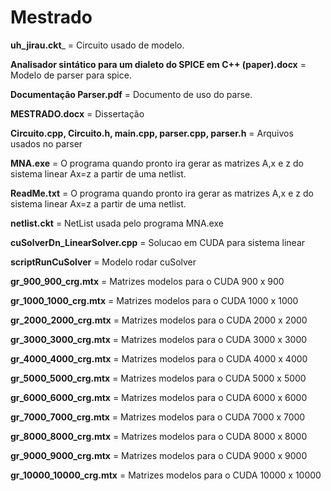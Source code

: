 # Mestrado

**uh_jirau.ckt**_ = Circuito usado de modelo.

**Analisador sintático para um dialeto do SPICE em C++ (paper).docx** = Modelo de parser para spice.

**Documentação Parser.pdf** = Documento de uso do parse.

**MESTRADO.docx** = Dissertação

**Circuito.cpp, Circuito.h, main.cpp, parser.cpp, parser.h** = Arquivos usados no parser

**MNA.exe** = O programa quando pronto ira gerar as matrizes A,x e z do sistema linear Ax=z a partir de uma netlist.

**ReadMe.txt** = O programa quando pronto ira gerar as matrizes A,x e z do sistema linear Ax=z a partir de uma netlist. 

**netlist.ckt** = NetList usada pelo programa MNA.exe

**cuSolverDn_LinearSolver.cpp** = Solucao em CUDA para sistema linear

**scriptRunCuSolver** = Modelo rodar cuSolver

**gr_900_900_crg.mtx** = Matrizes modelos para o CUDA 900 x 900

**gr_1000_1000_crg.mtx** = Matrizes modelos para o CUDA 1000 x 1000

**gr_2000_2000_crg.mtx** = Matrizes modelos para o CUDA 2000 x 2000

**gr_3000_3000_crg.mtx** = Matrizes modelos para o CUDA 3000 x 3000

**gr_4000_4000_crg.mtx** = Matrizes modelos para o CUDA 4000 x 4000

**gr_5000_5000_crg.mtx** = Matrizes modelos para o CUDA 5000 x 5000

**gr_6000_6000_crg.mtx** = Matrizes modelos para o CUDA 6000 x 6000

**gr_7000_7000_crg.mtx** = Matrizes modelos para o CUDA 7000 x 7000

**gr_8000_8000_crg.mtx** = Matrizes modelos para o CUDA 8000 x 8000 

**gr_9000_9000_crg.mtx** = Matrizes modelos para o CUDA 9000 x 9000 

**gr_10000_10000_crg.mtx** = Matrizes modelos para o CUDA 10000 x 10000 



